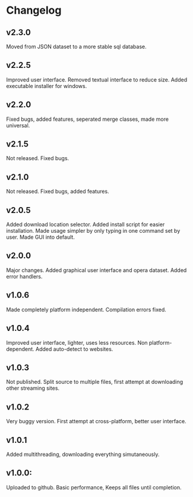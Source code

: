 # Changelog

## v2.3.0
Moved from JSON dataset to a more stable sql database.

## v2.2.5
Improved user interface. Removed textual interface to reduce size. Added executable installer for windows.

## v2.2.0
Fixed bugs, added features, seperated merge classes, made more universal.

## v2.1.5
Not released. Fixed bugs.

## v2.1.0
Not released. Fixed bugs, added features.

## v2.0.5
Added download location selector. Added install script for easier installation. Made usage simpler by only typing in one command set by user. Made GUI into default.

## v2.0.0
Major changes. Added graphical user interface and opera dataset. Added error handlers.

## v1.0.6
Made completely platform independent. Compilation errors fixed.

## v1.0.4
Improved user interface, lighter, uses less resources. Non platform-dependent. Added auto-detect to websites.

## v1.0.3
Not published. Split source to multiple files, first attempt at downloading other streaming sites.

## v1.0.2
Very buggy version. First attempt at cross-platform, better user interface.

## v1.0.1
Added multithreading, downloading everything simutaneously.

## v1.0.0:
Uploaded to github. Basic performance, Keeps all files until completion.
